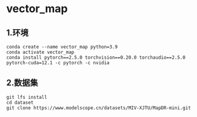 # vector_map



## 1.环境
```
conda create --name vector_map python=3.9
conda activate vector_map
conda install pytorch==2.5.0 torchvision==0.20.0 torchaudio==2.5.0 pytorch-cuda=12.1 -c pytorch -c nvidia

```

## 2.数据集
```
git lfs install
cd dataset
git clone https://www.modelscope.cn/datasets/MIV-XJTU/MapDR-mini.git
```

